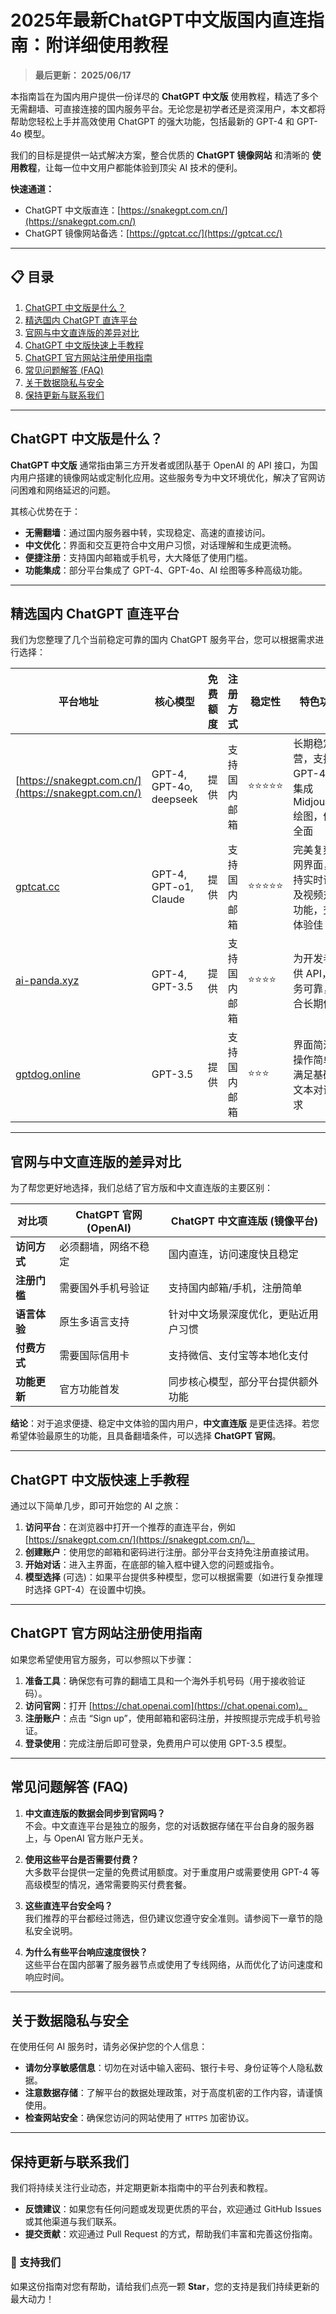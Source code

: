 # 2025年最新ChatGPT中文版国内直连指南：附详细使用教程

> **最后更新： 2025/06/17**

本指南旨在为国内用户提供一份详尽的 **ChatGPT 中文版** 使用教程，精选了多个无需翻墙、可直接连接的国内服务平台。无论您是初学者还是资深用户，本文都将帮助您轻松上手并高效使用 ChatGPT 的强大功能，包括最新的 GPT-4 和 GPT-4o 模型。

我们的目标是提供一站式解决方案，整合优质的 **ChatGPT 镜像网站** 和清晰的 **使用教程**，让每一位中文用户都能体验到顶尖 AI 技术的便利。

**快速通道：**
*   ChatGPT 中文版直连：[https://snakegpt.com.cn/](https://snakegpt.com.cn/)
*   ChatGPT 镜像网站备选：[https://gptcat.cc/](https://gptcat.cc/)

---

## 📋 目录
1. [ChatGPT 中文版是什么？](#chatgpt-中文版是什么)
2. [精选国内 ChatGPT 直连平台](#精选国内-chatgpt-直连平台)
3. [官网与中文直连版的差异对比](#官网与中文直连版的差异对比)
4. [ChatGPT 中文版快速上手教程](#chatgpt-中文版快速上手教程)
5. [ChatGPT 官方网站注册使用指南](#chatgpt-官方网站注册使用指南)
6. [常见问题解答 (FAQ)](#常见问题解答-faq)
7. [关于数据隐私与安全](#关于数据隐私与安全)
8. [保持更新与联系我们](#保持更新与联系我们)

---

## ChatGPT 中文版是什么？

**ChatGPT 中文版** 通常指由第三方开发者或团队基于 OpenAI 的 API 接口，为国内用户搭建的镜像网站或定制化应用。这些服务专为中文环境优化，解决了官网访问困难和网络延迟的问题。

其核心优势在于：

*   **无需翻墙**：通过国内服务器中转，实现稳定、高速的直接访问。
*   **中文优化**：界面和交互更符合中文用户习惯，对话理解和生成更流畅。
*   **便捷注册**：支持国内邮箱或手机号，大大降低了使用门槛。
*   **功能集成**：部分平台集成了 GPT-4、GPT-4o、AI 绘图等多种高级功能。

---

## 精选国内 ChatGPT 直连平台

我们为您整理了几个当前稳定可靠的国内 ChatGPT 服务平台，您可以根据需求进行选择：

| **平台地址**       | **核心模型**         | **免费额度** | **注册方式**         | **稳定性** | **特色功能**                                  |
|----------------------|---------------------|--------------|---------------------|------------|---------------------------------------------|
| [https://snakegpt.com.cn/](https://snakegpt.com.cn/)  | GPT-4, GPT-4o, deepseek | 提供          | 支持国内邮箱        | ⭐⭐⭐⭐⭐    | 长期稳定运营，支持 GPT-4o，集成 Midjourney 绘图，体验全面 |
| [gptcat.cc](https://gptcat.cc)         | GPT-4, GPT-o1, Claude  | 提供          | 支持国内邮箱        | ⭐⭐⭐⭐⭐    | 完美复刻官网界面，支持实时语音及视频对话功能，交互体验佳 |
| [ai-panda.xyz](https://ai-panda.xyz/login?invite_code=34137c47) | GPT-4, GPT-3.5 | 提供          | 支持国内邮箱        | ⭐⭐⭐⭐     | 为开发者提供 API，服务可靠，适合长期使用         |
| [gptdog.online](https://gptdog.online)   | GPT-3.5        | 提供          | 支持国内邮箱        | ⭐⭐⭐      | 界面简洁，操作简单，满足基础的文本对话需求     |

---

## 官网与中文直连版的差异对比

为了帮您更好地选择，我们总结了官方版和中文直连版的主要区别：

| **对比项**       | **ChatGPT 官网 (OpenAI)**    | **ChatGPT 中文直连版 (镜像平台)**  |
|------------------|-----------------------------|---------------------------------|
| **访问方式**     | 必须翻墙，网络不稳定         | 国内直连，访问速度快且稳定      |
| **注册门槛**     | 需要国外手机号验证          | 支持国内邮箱/手机，注册简单     |
| **语言体验**     | 原生多语言支持              | 针对中文场景深度优化，更贴近用户习惯 |
| **付费方式**     | 需要国际信用卡              | 支持微信、支付宝等本地化支付    |
| **功能更新**     | 官方功能首发                | 同步核心模型，部分平台提供额外功能 |

**结论**：对于追求便捷、稳定中文体验的国内用户，**中文直连版** 是更佳选择。若您希望体验最原生的功能，且具备翻墙条件，可以选择 **ChatGPT 官网**。

---

## ChatGPT 中文版快速上手教程

通过以下简单几步，即可开始您的 AI 之旅：

1.  **访问平台**：在浏览器中打开一个推荐的直连平台，例如 [https://snakegpt.com.cn/](https://snakegpt.com.cn/)。
2.  **创建账户**：使用您的邮箱和密码进行注册。部分平台支持免注册直接试用。
3.  **开始对话**：进入主界面，在底部的输入框中键入您的问题或指令。
4.  **模型选择** (可选)：如果平台提供多种模型，您可以根据需要（如进行复杂推理时选择 GPT-4）在设置中切换。

---

## ChatGPT 官方网站注册使用指南

如果您希望使用官方服务，可以参照以下步骤：

1.  **准备工具**：确保您有可靠的翻墙工具和一个海外手机号码（用于接收验证码）。
2.  **访问官网**：打开 [https://chat.openai.com](https://chat.openai.com)。
3.  **注册账户**：点击 “Sign up”，使用邮箱和密码注册，并按照提示完成手机号验证。
4.  **登录使用**：完成注册后即可登录，免费用户可以使用 GPT-3.5 模型。

---

## 常见问题解答 (FAQ)

1.  **中文直连版的数据会同步到官网吗？**  
    不会。中文直连平台是独立的服务，您的对话数据存储在平台自身的服务器上，与 OpenAI 官方账户无关。

2.  **使用这些平台是否需要付费？**  
    大多数平台提供一定量的免费试用额度。对于重度用户或需要使用 GPT-4 等高级模型的情况，通常需要购买付费套餐。

3.  **这些直连平台安全吗？**  
    我们推荐的平台都经过筛选，但仍建议您遵守安全准则。请参阅下一章节的隐私安全说明。

4.  **为什么有些平台响应速度很快？**  
    这些平台在国内部署了服务器节点或使用了专线网络，从而优化了访问速度和响应时间。

---

## 关于数据隐私与安全

在使用任何 AI 服务时，请务必保护您的个人信息：
*   **请勿分享敏感信息**：切勿在对话中输入密码、银行卡号、身份证等个人隐私数据。
*   **注意数据存储**：了解平台的数据处理政策，对于高度机密的工作内容，请谨慎使用。
*   **检查网站安全**：确保您访问的网站使用了 `HTTPS` 加密协议。

---

## 保持更新与联系我们

我们将持续关注行业动态，并定期更新本指南中的平台列表和教程。
*   **反馈建议**：如果您有任何问题或发现更优质的平台，欢迎通过 GitHub Issues 或其他渠道与我们联系。
*   **提交贡献**：欢迎通过 Pull Request 的方式，帮助我们丰富和完善这份指南。

### 🌟 支持我们
如果这份指南对您有帮助，请给我们点亮一颗 **Star**，您的支持是我们持续更新的最大动力！

